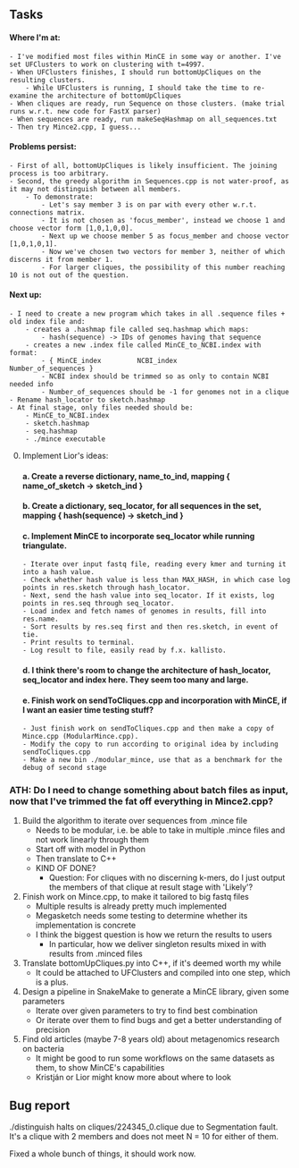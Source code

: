## Tasks


#### Where I'm at:
    - I've modified most files within MinCE in some way or another. I've set UFClusters to work on clustering with t=4997.
    - When UFClusters finishes, I should run bottomUpCliques on the resulting clusters.
        - While UFClusters is running, I should take the time to re-examine the architecture of bottomUpCliques
    - When cliques are ready, run Sequence on those clusters. (make trial runs w.r.t. new code for FastX parser)
    - When sequences are ready, run makeSeqHashmap on all_sequences.txt
    - Then try Mince2.cpp, I guess...

#### Problems persist:
    - First of all, bottomUpCliques is likely insufficient. The joining process is too arbitrary.
    - Second, the greedy algorithm in Sequences.cpp is not water-proof, as it may not distinguish between all members.
        - To demonstrate: 
            - Let's say member 3 is on par with every other w.r.t. connections matrix.
            - It is not chosen as 'focus_member', instead we choose 1 and choose vector form [1,0,1,0,0].
            - Next up we choose member 5 as focus_member and choose vector [1,0,1,0,1].
            - Now we've chosen two vectors for member 3, neither of which discerns it from member 1.
            - For larger cliques, the possibility of this number reaching 10 is not out of the question.

#### Next up:
    - I need to create a new program which takes in all .sequence files + old index file and:
        - creates a .hashmap file called seq.hashmap which maps:
            - hash(sequence) -> IDs of genomes having that sequence
        - creates a new .index file called MinCE_to_NCBI.index with format:
            - { MinCE_index         NCBI_index          Number_of_sequences }
            - NCBI index should be trimmed so as only to contain NCBI needed info
            - Number_of_sequences should be -1 for genomes not in a clique
    - Rename hash_locator to sketch.hashmap
    - At final stage, only files needed should be:
        - MinCE_to_NCBI.index
        - sketch.hashmap
        - seq.hashmap
        - ./mince executable

0.  Implement Lior's ideas:
    #### a. Create a reverse dictionary, name_to_ind, mapping { name_of_sketch -> sketch_ind }
    #### b. Create a dictionary, seq_locator, for all sequences in the set, mapping { hash(sequence) -> sketch_ind }
    #### c. Implement MinCE to incorporate seq_locator while running triangulate.
        - Iterate over input fastq file, reading every kmer and turning it into a hash value.
        - Check whether hash value is less than MAX_HASH, in which case log points in res.sketch through hash_locator.
        - Next, send the hash value into seq_locator. If it exists, log points in res.seq through seq_locator.
        - Load index and fetch names of genomes in results, fill into res.name.
        - Sort results by res.seq first and then res.sketch, in event of tie.
        - Print results to terminal.
        - Log result to file, easily read by f.x. kallisto.
    #### d. I think there's room to change the architecture of hash_locator, seq_locator and index here. They seem too many and large.
    #### e. Finish work on sendToCliques.cpp and incorporation with MinCE, if I want an easier time testing stuff?
        - Just finish work on sendToCliques.cpp and then make a copy of Mince.cpp (ModularMince.cpp).
        - Modify the copy to run according to original idea by including sendToCliques.cpp
        - Make a new bin ./modular_mince, use that as a benchmark for the debug of second stage

### ATH: Do I need to change something about batch files as input, now that I've trimmed the fat off everything in Mince2.cpp?

1. Build the algorithm to iterate over sequences from .mince file
    - Needs to be modular, i.e. be able to take in multiple .mince files and not work linearly through them
    - Start off with model in Python
    - Then translate to C++
    - KIND OF DONE?
        - Question: For cliques with no discerning k-mers, do I just output the members of that clique at result stage with 'Likely'?
2. Finish work on Mince.cpp, to make it tailored to big fastq files
    - Multiple results is already pretty much implemented
    - Megasketch needs some testing to determine whether its implementation is concrete
    - I think the biggest question is how we return the results to users
        - In particular, how we deliver singleton results mixed in with results from .minced files
3. Translate bottomUpCliques.py into C++, if it's deemed worth my while
    - It could be attached to UFClusters and compiled into one step, which is a plus.
4. Design a pipeline in SnakeMake to generate a MinCE library, given some parameters
    - Iterate over given parameters to try to find best combination 
    - Or iterate over them to find bugs and get a better understanding of precision
5. Find old articles (maybe 7-8 years old) about metagenomics research on bacteria
    - It might be good to run some workflows on the same datasets as them, to show MinCE's capabilities
    - Kristján or Lior might know more about where to look


## Bug report

./distinguish halts on cliques/224345_0.clique due to Segmentation fault. 
It's a clique with 2 members and does not meet N = 10 for either of them.

Fixed a whole bunch of things, it should work now.